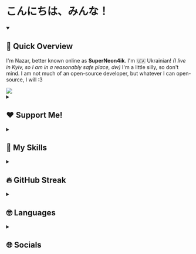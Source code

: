 # こんにちは、みんな！

<details open>
  <summary><h2>👀 Quick Overview</h2></summary>
  <p>I'm Nazar, better known online as <b>SuperNeon4ik</b>. I'm 🇺🇦 Ukrainian! <i>(I live in Kyiv, so I am in a reasonably safe place, dw)</i> I'm a little silly, so don't mind. I am not much of an open-source developer, but whatever I can open-source, I will :3</p>

  <picture>
    <source
      srcset="https://github-readme-stats.vercel.app/api?username=SuperNeon4ik&show_icons=true&theme=dark"
      media="(prefers-color-scheme: dark)"
    />
    <source
      srcset="https://github-readme-stats.vercel.app/api?username=SuperNeon4ik&show_icons=true"
      media="(prefers-color-scheme: light), (prefers-color-scheme: no-preference)"
    />
    <img src="https://github-readme-stats.vercel.app/api?username=SuperNeon4ik&show_icons=true" />
  </picture>
</details>

<details>
  <summary><h2>❤️ Support Me!</h2></summary>

  <p>I am Ukrainian. I live in Ukraine. Please first consider donating to <a href="https://savelife.in.ua/donate/">Come Back Alive</a>. If you wish to support me, I am very happy to recieve your donation over <a href="https://patreon.com/SuperNeon4ik">Patreon</a>! I am very greatful for every single cent you donate. I hope the war will end soon.</p>
</details>

<details>
  <summary><h2>💪 My Skills</h2></summary>

  <p>I am a self-taught programmer and I've been coding since I was like 9 years old. I praise back-end and hate on front-end, but forced to do both by calling. Currently, I am primarily a Java dev, but I do lots of different things.</p>

  <h3>Web Technologies</h3>
  <ul>
    <li>JavaScript</li>
    <li>HTML, CSS</li>
    <li>Node.JS</li>
    <li>SvelteKit</li>
    <li>Express.JS</li>
    <li>FastAPI</li>
  </ul>

  <h3>Application & Game Development</h3>
  <ul>
    <li>C# (.NET)</li>
    <li>Unity (with C#)</li>
    <li>Python <i>(i am a hater)</i></li>
    <li>C++ <i>(was learning a little. made a gd hack with it, lol)</i></li>
  </ul>

  <h3>Databases</h3>
  <p>I didn't use any of these much.</p>
  <ul>
    <li>Firebase Firestore</li>
    <li>Firebase Realtime Database</li>
    <li>MySQL</li>
  </ul>
  
  <h3>Modding</h3>
  <ul>
    <li>Minecraft Spigot/Paper Plugin Development</li>
    <li>Minecraft Forge/Fabric Mod Development <i>(sort of)</i></li>
    <li>Microsoft Dynamics 365 CRM <i>(didn't do anything fancy either)</i></li>
    <li>ADOFAI Modding <i>(working with it rn)</i></li>
  </ul>

  <h3>Other</h3>
  <ul>
    <li>GitHub Actions</li>
    <li>Chrome/Firefox Extension Development <i>(a little)</i></li>
    <li>Java <i>(duh)</i></li>    
  </ul>
</details>

<details>
  <summary><h2>🔥 GitHub Streak</h2></summary>
  <a href="https://git.io/streak-stats">
    <img src="https://streak-stats.demolab.com?user=SuperNeon4ik&theme=dark&locale=en" alt="GitHub Streak">
  </a>
</details>

<details>
  <summary><h2>🤓 Languages</h2></summary>
  <p>I am a big nerd and I like learning languages in my free time.</p>
  <table>
    <tr>
      <th>Language</th>
      <th>Proficiency</th>
    </tr>
    <tr>
      <td>🇺🇦 Українська</td>
      <td>Native</td>
    </tr>
    <tr>
      <td>🏳️ Русский</td>
      <td>Native</td>
    </tr>
    <tr>
      <td>🇬🇧 English</td>
      <td>B2 <i>(or better, idk)</i></td>
    </tr>
    <tr>
      <td>🇩🇪 Deutsch</td>
      <td>A1</td>
    </tr>
    <tr>
      <td>🇯🇵 日本語</td>
      <td>Beginner</td>
    </tr>
    <tr>
      <td>🇱🇹 Lietuvių</td>
      <td>Beginner</td>
    </tr>
  </table>
</details>

<details>
  <summary><h2>🌐 Socials</h2></summary>

  <p>I am everywhere.</p>
  <ul>
    <li>
      <p>Twitter/X 🤓</p>
      <ul>
        <li><a href="https://twitter.com/superneon4ik">Primary account<a></li>
        <li><a href="https://twitter.com/superneon4ik_ua">Ukrainian account 🇺🇦<a></li>
        <li><a href="https://twitter.com/superneon4ik_ua">Japanese account 🇯🇵<a></li>
      </ul>
    </li>
    <li><a href="https://social.kyiv.dcomm.net.ua/@neon">Mastodon</a></li>
    <li><a href="https://youtube.com/@SuperNeon4ik">YouTube</a></li>
    <li><a href="https://twitch.tv/SuperNeon4ik">Twitch</a></li>
    <li><a href="https://open.spotify.com/artist/28pRxb8uBLppv85gXDHyhV?si=21d9eff5909f4823">Spotify</a></li>
    <li>You should visit <a href="https://superneon4ik.me">my personal website</a> :3</li>
  </ul>
</details>